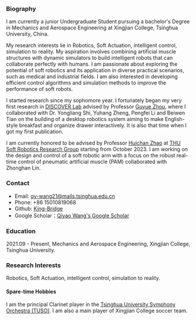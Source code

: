 
### Biography
I am currently a junior Undergraduate Student pursuing a bachelor's Degree in Mechanics and Aerospace Engineering at Xingjian College, Tsinghua University, China.

My research interests lie in Robotics, Soft Actuation, intelligent control, simulation to reality. My aspiration involves combining artificial muscle structures with dynamic simulators to build intelligent robots that can collaborate perfectly with humans. I am passionate about exploring the potential of soft robotics and its application in diverse practical scenarios, such as medical and industrial fields. I am also interested in developing efficient control algorithms and simulation methods to improve the performance of soft robots.

I started research since my sophomore year. I fortunately began my very first research in [DISCOVER Lab](https://air.tsinghua.edu.cn/en/Research1/DISCOVER_Laboratory.htm) advised by Professor [Guyue Zhou](https://air.tsinghua.edu.cn/en/info/1046/1196.htm), where I collaborated with Dr. Yongliang Shi, Yuhang Zheng, Pengfei Li and Beiwen Tian on the building of a desktop robotics system aiming to make English-style breakfast and organize drawer interactively. It is also that time when I got my first publication.

I am currently honored to be advised by Professor [Huichan Zhao](https://www.me.tsinghua.edu.cn/en/info/1084/1639.htm) at [THU Soft Robotics Research Group](https://www.thusoftrobot.com/) starting from October 2023. I am working on the design and control of a soft robotic arm with a focus on the robust real-time control of pneumatic artificial muscle (PAM) collaborated with Zhonghan Lin.


### Contact
* Email: qy-wang21@mails.tsinghua.edu.cn
* Phone: +86 15010819068
* Github: [King-Bridge](https://github.com/King-Bridge)
* Google Scholar：[Qiyao Wang's Google Scholar](https://scholar.google.com/citations?user=d_r-sUMAAAAJ&hl=en&oi=ao)

### Education
2021.09 - Present, Mechanics and Aerospace Engineering, Xingjian College, Tsinghua University.

### Research Interests
Robotics, Soft Actuation, intelligent control, simulation to reality.

#### Spare-time Hobbies
I am the principal Clarinet player in the [Tsinghua University Symphony Orchestra (TUSO)](https://www.arts.tsinghua.edu.cn/info/1084/1492.htm). 
I am also a main player of Xingjian College soccer team.

